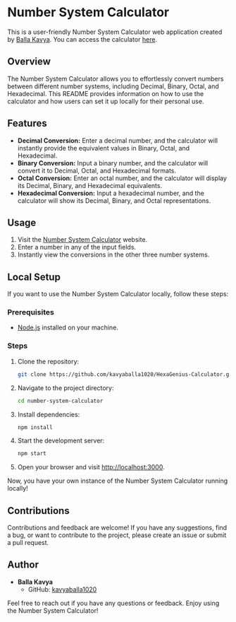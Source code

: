 # Number System Calculator

This is a user-friendly Number System Calculator web application created by [Balla Kavya](https://github.com/kavyaballa1020). You can access the calculator [here](https://hexagenius-calculator.onrender.com/).

## Overview

The Number System Calculator allows you to effortlessly convert numbers between different number systems, including Decimal, Binary, Octal, and Hexadecimal. This README provides information on how to use the calculator and how users can set it up locally for their personal use.

## Features

- **Decimal Conversion:** Enter a decimal number, and the calculator will instantly provide the equivalent values in Binary, Octal, and Hexadecimal.
- **Binary Conversion:** Input a binary number, and the calculator will convert it to Decimal, Octal, and Hexadecimal formats.
- **Octal Conversion:** Enter an octal number, and the calculator will display its Decimal, Binary, and Hexadecimal equivalents.
- **Hexadecimal Conversion:** Input a hexadecimal number, and the calculator will show its Decimal, Binary, and Octal representations.

## Usage

1. Visit the [Number System Calculator](https://hexagenius-calculator.onrender.com/) website.
2. Enter a number in any of the input fields.
3. Instantly view the conversions in the other three number systems.

## Local Setup

If you want to use the Number System Calculator locally, follow these steps:

### Prerequisites

- [Node.js](https://nodejs.org/) installed on your machine.

### Steps

1. Clone the repository:

   ```bash
   git clone https://github.com/kavyaballa1020/HexaGenius-Calculator.git
   ```

2. Navigate to the project directory:

   ```bash
   cd number-system-calculator
   ```

3. Install dependencies:

   ```bash
   npm install
   ```

4. Start the development server:

   ```bash
   npm start
   ```

5. Open your browser and visit [http://localhost:3000](http://localhost:3000).

Now, you have your own instance of the Number System Calculator running locally!

## Contributions

Contributions and feedback are welcome! If you have any suggestions, find a bug, or want to contribute to the project, please create an issue or submit a pull request.

## Author

- **Balla Kavya**
  - GitHub: [kavyaballa1020](https://github.com/kavyaballa1020)

Feel free to reach out if you have any questions or feedback. Enjoy using the Number System Calculator!
